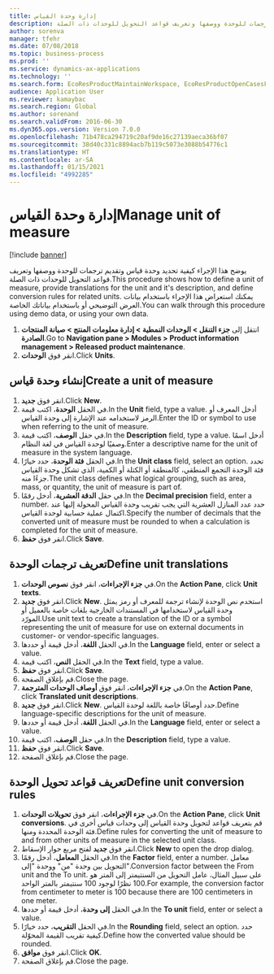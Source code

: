 ```yaml
---
title: إدارة وحدة القياس
description: يوضح هذا الإجراء كيفية تحديد وحدة قياس وتقديم ترجمات للوحدة ووصفها وتعريف قواعد التحويل للوحدات ذات الصلة.
author: sorenva
manager: tfehr
ms.date: 07/08/2018
ms.topic: business-process
ms.prod: ''
ms.service: dynamics-ax-applications
ms.technology: ''
ms.search.form: EcoResProductMaintainWorkspace, EcoResProductOpenCasesFormPart, UnitOfMeasure, UnitOfMeasureReportingTranslation, UnitOfMeasureTranslation, UnitOfMeasureConversion, UnitOfMeasureConversionEditOrCreate, UnitOfMeasureLookup, UnitOfMeasureCalculator, UnitOfMeasureWizard, UnitOfMeasureLookupTest
audience: Application User
ms.reviewer: kamaybac
ms.search.region: Global
ms.author: sorenand
ms.search.validFrom: 2016-06-30
ms.dyn365.ops.version: Version 7.0.0
ms.openlocfilehash: 71b478ca294719c20af9de16c27139aeca36bf07
ms.sourcegitcommit: 38d40c331c8894acb7b119c5073e3088b54776c1
ms.translationtype: HT
ms.contentlocale: ar-SA
ms.lasthandoff: 01/15/2021
ms.locfileid: "4992285"
---
```

# <a name="manage-unit-of-measure"></a><span data-ttu-id="b5558-103">إدارة وحدة القياس</span><span class="sxs-lookup"><span data-stu-id="b5558-103">Manage unit of measure</span></span>

[!include [banner](../../includes/banner.md)]

<span data-ttu-id="b5558-104">يوضح هذا الإجراء كيفية تحديد وحدة قياس وتقديم ترجمات للوحدة ووصفها وتعريف قواعد التحويل للوحدات ذات الصلة.</span><span class="sxs-lookup"><span data-stu-id="b5558-104">This procedure shows how to define a unit of measure, provide translations for the unit and it's description, and define conversion rules for related units.</span></span> <span data-ttu-id="b5558-105">يمكنك استعراض هذا الإجراء باستخدام بيانات العرض التوضيحي أو باستخدام بياناتك الخاصة.</span><span class="sxs-lookup"><span data-stu-id="b5558-105">You can walk through this procedure using demo data, or using your own data.</span></span>

1. <span data-ttu-id="b5558-106">انتقل إلى **جزء التنقل > الوحدات النمطية > إدارة معلومات المنتج > صيانة المنتجات الصادرة**.</span><span class="sxs-lookup"><span data-stu-id="b5558-106">Go to **Navigation pane > Modules > Product information management > Released product maintenance**.</span></span>
2. <span data-ttu-id="b5558-107">انقر فوق **الوحدات**.</span><span class="sxs-lookup"><span data-stu-id="b5558-107">Click **Units**.</span></span>

## <a name="create-a-unit-of-measure"></a><span data-ttu-id="b5558-108">إنشاء وحدة قياس</span><span class="sxs-lookup"><span data-stu-id="b5558-108">Create a unit of measure</span></span>
1. <span data-ttu-id="b5558-109">انقر فوق **جديد**.</span><span class="sxs-lookup"><span data-stu-id="b5558-109">Click **New**.</span></span>
2. <span data-ttu-id="b5558-110">في الحقل **الوحدة**، اكتب قيمة.</span><span class="sxs-lookup"><span data-stu-id="b5558-110">In the **Unit** field, type a value.</span></span> <span data-ttu-id="b5558-111">أدخل المعرف أو الرمز لاستخدامه عند الإشارة إلى وحدة القياس.</span><span class="sxs-lookup"><span data-stu-id="b5558-111">Enter the ID or symbol to use when referring to the unit of measure.</span></span>  
3. <span data-ttu-id="b5558-112">في حقل **الوصف**، اكتب قيمة.</span><span class="sxs-lookup"><span data-stu-id="b5558-112">In the **Description** field, type a value.</span></span> <span data-ttu-id="b5558-113">أدخل اسمًا وصفيًا لوحدة القياس في لغة النظام.</span><span class="sxs-lookup"><span data-stu-id="b5558-113">Enter a descriptive name for the unit of measure in the system language.</span></span>  
4. <span data-ttu-id="b5558-114">في الحقل **فئة الوحدة**، حدد خيارًا.</span><span class="sxs-lookup"><span data-stu-id="b5558-114">In the **Unit class** field, select an option.</span></span> <span data-ttu-id="b5558-115">تحدد فئة الوحدة التجمع المنطقي، كالمنطقة أو الكتلة أو الكمية، الذي تشكل وحدة القياس جزءًا منه.</span><span class="sxs-lookup"><span data-stu-id="b5558-115">The unit class defines what logical grouping, such as area, mass, or quantity, the unit of measure is part of.</span></span>  
5. <span data-ttu-id="b5558-116">في حقل **الدقة العشرية‬**، أدخل رقمًا.</span><span class="sxs-lookup"><span data-stu-id="b5558-116">In the **Decimal precision** field, enter a number.</span></span> <span data-ttu-id="b5558-117">حدد عدد المنازل العشرية التي يجب تقريب وحدة القياس المحولة إليها عند اكتمال عملية حسابية لوحدة القياس.</span><span class="sxs-lookup"><span data-stu-id="b5558-117">Specify the number of decimals that the converted unit of measure must be rounded to when a calculation is completed for the unit of measure.</span></span>  
6. <span data-ttu-id="b5558-118">انقر فوق **حفظ**.</span><span class="sxs-lookup"><span data-stu-id="b5558-118">Click **Save**.</span></span>

## <a name="define-unit-translations"></a><span data-ttu-id="b5558-119">تعريف ترجمات الوحدة</span><span class="sxs-lookup"><span data-stu-id="b5558-119">Define unit translations</span></span>
1. <span data-ttu-id="b5558-120">في **جزء الإجراءات**، انقر فوق **نصوص الوحدات‬**.</span><span class="sxs-lookup"><span data-stu-id="b5558-120">On the **Action Pane**, click **Unit texts**.</span></span>
2. <span data-ttu-id="b5558-121">انقر فوق **جديد**.</span><span class="sxs-lookup"><span data-stu-id="b5558-121">Click **New**.</span></span> <span data-ttu-id="b5558-122">استخدم نص الوحدة لإنشاء ترجمة للمعرف أو رمز يمثل وحدة القياس لاستخدامها في المستندات الخارجية بلغات خاصة بالعميل أو المورّد.</span><span class="sxs-lookup"><span data-stu-id="b5558-122">Use unit text to create a translation of the ID or a symbol representing the unit of measure for use on external documents in customer- or vendor-specific languages.</span></span>  
3. <span data-ttu-id="b5558-123">في الحقل **اللغة**، أدخل قيمة أو حددها.</span><span class="sxs-lookup"><span data-stu-id="b5558-123">In the **Language** field, enter or select a value.</span></span>
4. <span data-ttu-id="b5558-124">في الحقل **النص**، اكتب قيمة.</span><span class="sxs-lookup"><span data-stu-id="b5558-124">In the **Text** field, type a value.</span></span>
5. <span data-ttu-id="b5558-125">انقر فوق **حفظ**.</span><span class="sxs-lookup"><span data-stu-id="b5558-125">Click **Save**.</span></span>
6. <span data-ttu-id="b5558-126">قم بإغلاق الصفحة.</span><span class="sxs-lookup"><span data-stu-id="b5558-126">Close the page.</span></span>
7. <span data-ttu-id="b5558-127">في **جزء الإجراءات**، انقر فوق **أوصاف الوحدات المترجمة‬‬**.</span><span class="sxs-lookup"><span data-stu-id="b5558-127">On the **Action Pane**, click **Translated unit descriptions**.</span></span>
8. <span data-ttu-id="b5558-128">انقر فوق **جديد**.</span><span class="sxs-lookup"><span data-stu-id="b5558-128">Click **New**.</span></span> <span data-ttu-id="b5558-129">حدد أوصافًا خاصة باللغة لوحدة القياس.</span><span class="sxs-lookup"><span data-stu-id="b5558-129">Define language-specific descriptions for the unit of measure.</span></span>  
9. <span data-ttu-id="b5558-130">في الحقل **اللغة**، أدخل قيمة أو حددها.</span><span class="sxs-lookup"><span data-stu-id="b5558-130">In the **Language** field, enter or select a value.</span></span>
10. <span data-ttu-id="b5558-131">في حقل **الوصف**، اكتب قيمة.</span><span class="sxs-lookup"><span data-stu-id="b5558-131">In the **Description** field, type a value.</span></span>
11. <span data-ttu-id="b5558-132">انقر فوق **حفظ**.</span><span class="sxs-lookup"><span data-stu-id="b5558-132">Click **Save**.</span></span>
12. <span data-ttu-id="b5558-133">قم بإغلاق الصفحة.</span><span class="sxs-lookup"><span data-stu-id="b5558-133">Close the page.</span></span>

## <a name="define-unit-conversion-rules"></a><span data-ttu-id="b5558-134">تعريف قواعد تحويل الوحدة</span><span class="sxs-lookup"><span data-stu-id="b5558-134">Define unit conversion rules</span></span>
1. <span data-ttu-id="b5558-135">في **جزء الإجراءات**، انقر فوق **تحويلات الوحدات‬‬**.</span><span class="sxs-lookup"><span data-stu-id="b5558-135">On the **Action Pane**, click **Unit conversions**.</span></span> <span data-ttu-id="b5558-136">قم بتعريف قواعد لتحويل وحدة القياس إلى وحدات قياس أخرى في فئة الوحدة المحددة ومنها.</span><span class="sxs-lookup"><span data-stu-id="b5558-136">Define rules for converting the unit of measure to and from other units of measure in the selected unit class.</span></span>  
2. <span data-ttu-id="b5558-137">انقر فوق **جديد**  لفتح مربع حوار الإسقاط‬.</span><span class="sxs-lookup"><span data-stu-id="b5558-137">Click **New** to open the drop dialog.</span></span>
3. <span data-ttu-id="b5558-138">في الحقل **المعامل‬**، أدخل رقمًا.</span><span class="sxs-lookup"><span data-stu-id="b5558-138">In the **Factor** field, enter a number.</span></span> <span data-ttu-id="b5558-139">معامل التحويل بين وحدة "من" ووحدة "إلى".</span><span class="sxs-lookup"><span data-stu-id="b5558-139">Conversion factor between the From unit and the To unit.</span></span> <span data-ttu-id="b5558-140">على سبيل المثال، عامل التحويل من السنتيمتر إلى المتر هو 100 نظرًا لوجود 100 سنتيمتر بالمتر الواحد.</span><span class="sxs-lookup"><span data-stu-id="b5558-140">For example, the conversion factor from centimeter to meter is 100 because there are 100 centimeters in one meter.</span></span>  
4. <span data-ttu-id="b5558-141">في الحقل **إلى وحدة‬**، أدخل قيمة أو حددها.</span><span class="sxs-lookup"><span data-stu-id="b5558-141">In the **To unit** field, enter or select a value.</span></span>
5. <span data-ttu-id="b5558-142">في الحقل **التقريب‬**، حدد خيارًا.</span><span class="sxs-lookup"><span data-stu-id="b5558-142">In the **Rounding** field, select an option.</span></span> <span data-ttu-id="b5558-143">حدد كيفية تقريب القيمة المحوّلة.</span><span class="sxs-lookup"><span data-stu-id="b5558-143">Define how the converted value should be rounded.</span></span>  
6. <span data-ttu-id="b5558-144">انقر فوق **موافق**.</span><span class="sxs-lookup"><span data-stu-id="b5558-144">Click **OK**.</span></span>
7. <span data-ttu-id="b5558-145">قم بإغلاق الصفحة.</span><span class="sxs-lookup"><span data-stu-id="b5558-145">Close the page.</span></span>

